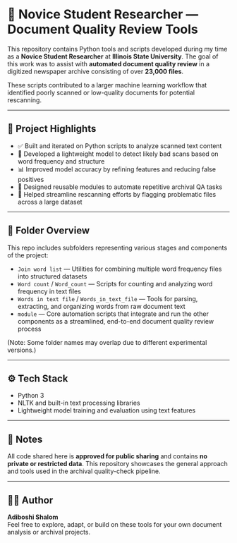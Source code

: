 # 🧠 Novice Student Researcher — Document Quality Review Tools

This repository contains Python tools and scripts developed during my time as a **Novice Student Researcher** at **Illinois State University**. The goal of this work was to assist with **automated document quality review** in a digitized newspaper archive consisting of over **23,000 files**.

These scripts contributed to a larger machine learning workflow that identified poorly scanned or low-quality documents for potential rescanning.

---

## 🧩 Project Highlights

- ✅ Built and iterated on Python scripts to analyze scanned text content  
- 🤖 Developed a lightweight model to detect likely bad scans based on word frequency and structure  
- 📊 Improved model accuracy by refining features and reducing false positives  
- 🔁 Designed reusable modules to automate repetitive archival QA tasks  
- 📂 Helped streamline rescanning efforts by flagging problematic files across a large dataset

---

## 📁 Folder Overview

This repo includes subfolders representing various stages and components of the project:


- `Join word list` — Utilities for combining multiple word frequency files into structured datasets  
- `Word count` / `Word_count` — Scripts for counting and analyzing word frequency in text files  
- `Words in text file` / `Words_in_text_file` — Tools for parsing, extracting, and organizing words from raw document text  
- `module` — Core automation scripts that integrate and run the other components as a streamlined, end-to-end document quality review process  


(Note: Some folder names may overlap due to different experimental versions.)

---

## ⚙️ Tech Stack

- Python 3  
- NLTK and built-in text processing libraries  
- Lightweight model training and evaluation using text features

---

## 📌 Notes

All code shared here is **approved for public sharing** and contains **no private or restricted data**. This repository showcases the general approach and tools used in the archival quality-check pipeline.

---

## 👨‍💻 Author

**Adiboshi Shalom**  
Feel free to explore, adapt, or build on these tools for your own document analysis or archival projects.
